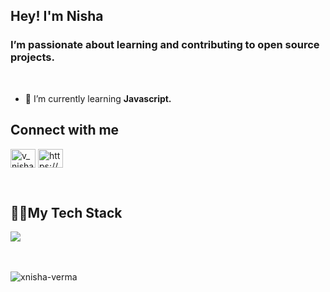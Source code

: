 <h2 align="left">Hey! I'm Nisha</h2>
<h3 align="left">I’m passionate about learning and contributing to open source projects.</h3><br>

- 🌱 I’m currently learning **Javascript.**
  <br>
<h2 align="left">Connect with me</h2>
<p align="left">
<a href="https://twitter.com/v_nishaaa" target="blank"><img align="center" src="https://raw.githubusercontent.com/rahuldkjain/github-profile-readme-generator/master/src/images/icons/Social/twitter.svg" alt="v_nishaaa" height="30" width="40" /></a>
<a href="https://linkedin.com/in/https://www.linkedin.com/in/xnisha-verma/" target="blank"><img align="center" src="https://raw.githubusercontent.com/rahuldkjain/github-profile-readme-generator/master/src/images/icons/Social/linked-in-alt.svg" alt="https://www.linkedin.com/in/xnisha-verma/" height="30" width="40" /></a>
</p>

<br>
<h2 align="left">👨‍💻My Tech Stack</h2>
<div align="left">
  <img src="https://skillicons.dev/icons?i=java,js,html,css,c" />
</div> <br><br>
<p align="left"> <img src="https://komarev.com/ghpvc/?username=xnisha-verma&label=Profile%20views&color=0e75b6&style=flat" alt="xnisha-verma" /> </p>
